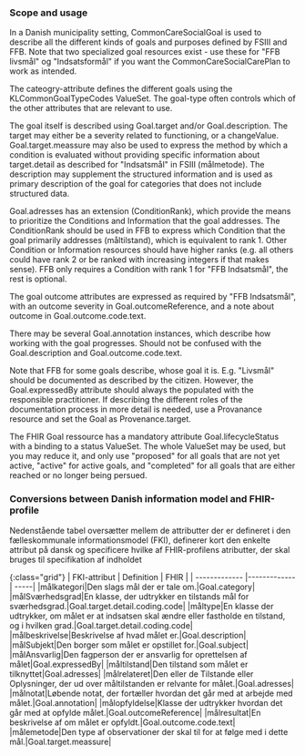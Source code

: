 ### Scope and usage
In a Danish municipality setting, CommonCareSocialGoal is used to describe all the different kinds of goals and purposes defined by FSIII and FFB. Note that two specialized goal resources exist - use these for "FFB livsmål" og "Indsatsformål" if you want the CommonCareSocialCarePlan to work as intended.

The cateogry-attribute defines the different goals using the KLCommonGoalTypeCodes ValueSet. The goal-type often controls which of the other attributes that are relevant to use.

The goal itself is described using Goal.target and/or Goal.description. The target may either be a severity related to functioning, or a changeValue. Goal.target.meassure may also be used to express the method by which a condition is evaluated without providing specific information about target.detail as described for "Indsatsmål" in FSIII (målmetode). The description may supplement the structured information and is used as primary description of the goal for categories that does not include structured data.

Goal.adresses has an extension (ConditionRank), which provide the means to prioritize the Conditions and Information that the goal addresses. The ConditionRank should be used in FFB to express which Condition that the goal primarily addresses (måltilstand), which is equivalent to rank 1. Other Condition or Information resources should have higher ranks (e.g. all others could have rank 2 or be ranked with increasing integers if that makes sense). FFB only requires a Condition with rank 1 for "FFB Indsatsmål", the rest is optional.

The goal outcome attributes are expressed as required by "FFB Indsatsmål", with an outcome severity in Goal.outcomeReference, and a note about outcome in Goal.outcome.code.text.

There may be several Goal.annotation instances, which describe how working with the goal progresses. Should not be confused with the Goal.description and Goal.outcome.code.text.

Note that FFB for some goals describe, whose goal it is. E.g. "Livsmål" should be documented as described by the citizen. However, the Goal.expressedBy attribute should always the populated with the responsible practitioner. If describing the different roles of the documentation process in more detail is needed, use a Provanance resource and set the Goal as Provenance.target.

The FHIR Goal ressource has a mandatory attribute Goal.lifecycleStatus with a binding to a status ValueSet. The whole ValueSet may be used, but you may reduce it, and only use "proposed" for all goals that are not yet active, "active" for active goals, and "completed" for all goals that are either reached or no longer being persued.

### Conversions between Danish information model and FHIR-profile
Nedenstående tabel oversætter mellem de attributter der er defineret i den fælleskommunale informationsmodel (FKI), definerer kort den enkelte attribut på dansk og specificere hvilke af FHIR-profilens atributter, der skal bruges til specifikation af indholdet

{:class="grid"}
|   FKI-attribut      | Definition        | FHIR  |
| ------------- |-------------| -----|
|målkategori|Den slags mål der er tale om.|Goal.category|
|målSværhedsgrad|En klasse, der udtrykker en tilstands mål for sværhedsgrad.|Goal.target.detail.coding.code|
|måltype|En klasse der udtrykker, om målet er at indsatsen skal ændre eller fastholde en tilstand, og i hvilken grad.|Goal.target.detail.coding.code|
|målbeskrivelse|Beskrivelse af hvad målet er.|Goal.description|
|målSubjekt|Den borger som målet er opstillet for.|Goal.subject|
|målAnsvarlig|Den fagperson der er ansvarlig for oprettelsen af målet|Goal.expressedBy|
|måltilstand|Den tilstand som målet er tilknyttet|Goal.adresses|
|målrelateret|Den eller de Tilstande eller Oplysninger, der ud over måltilstanden er relvante for målet.|Goal.adresses|
|målnotat|Løbende notat, der fortæller hvordan det går med at arbejde med målet.|Goal.annotation|
|målopfyldelse|Klasse der udtrykker hvordan det går med at opfylde målet.|Goal.outcomeReference|
|målresultat|En beskrivelse af om målet er opfyldt.|Goal.outcome.code.text|
|målemetode|Den type af observationer der skal til for at følge med i dette mål.|Goal.target.meassure|






























